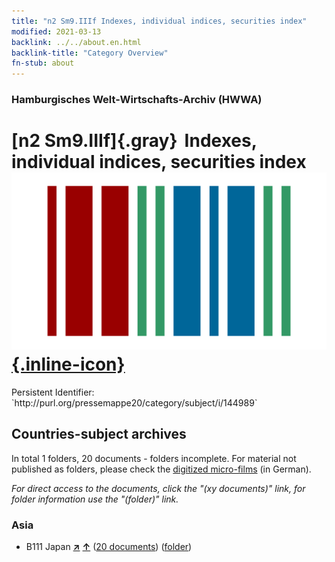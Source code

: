 ```yaml
---
title: "n2 Sm9.IIIf Indexes, individual indices, securities index"
modified: 2021-03-13
backlink: ../../about.en.html
backlink-title: "Category Overview"
fn-stub: about
---
```


### Hamburgisches Welt-Wirtschafts-Archiv (HWWA)

# [n2 Sm9.IIIf]{.gray}&#8201; Indexes, individual indices, securities index &#160; [![Wikidata](/images/Wikidata-logo.svg "Wikidata"){.inline-icon}](http://www.wikidata.org/entity/Q104710429)

<div class="hint">Persistent Identifier: `http://purl.org/pressemappe20/category/subject/i/144989`</div>







## Countries-subject archives





In total 1 folders, 20 documents - folders incomplete.
For material not published as folders, please check the [digitized micro-films](/film/h1_sh.de.html) (in German).

_For direct access to the documents, click the "(xy documents)" link, for folder information use the "(folder)" link._



### Asia

- B111 Japan [**&nearr;**](../../../geo/i/141272/about.en.html "Japan (all folders)") [**&uarr;**](../../../geo/about.en.html#B111 "Country category system") (<a href="https://pm20.zbw.eu/iiifview/folder/sh/141272,144989" title="about: Japan : Indexes, individual indices, securities index" target="_blank">20 documents</a>) ([folder](../../../../folder/sh/1412xx/141272/1449xx/144989/about.en.html))








